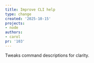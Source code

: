 ```yaml
---
title: Improve CLI help
type: change
created: '2025-10-15'
projects:
- node
authors:
- carol
pr: '103'
---
```


Tweaks command descriptions for clarity.
